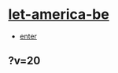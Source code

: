 # [let-america-be](https://github.com/jht9629-nyu/let-america-be.git)

- [enter](https://jht9629-nyu.github.io/let-america-be/src/index.html?v=20)

## ?v=20
